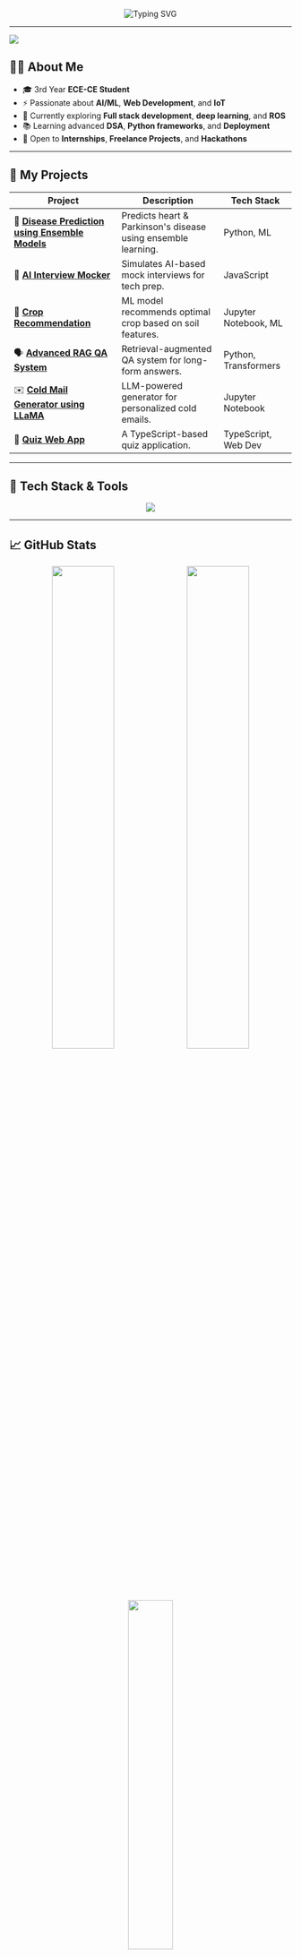<!-- Typing SVG -->
<p align="center">
  <img src="https://readme-typing-svg.demolab.com?font=Fira+Code&size=25&pause=1000&color=00F7FF&center=true&vCenter=true&width=800&lines=Hi+I'm+Balaji+%F0%9F%91%8B;ECE+Student+%7C+Tech+Explorer;ML+%7C+Web+Dev+%7C+IoT+%7C+AI;Turning+Ideas+into+Code+%F0%9F%92%BB" alt="Typing SVG" />
</p>

---

<img src="https://capsule-render.vercel.app/api?type=waving&color=0:00fff0,100:0077b6&height=140&section=header&text=Welcome%20to%20My%20GitHub!&fontSize=30&fontColor=ffffff" />

## 👨‍💻 About Me

- 🎓 3rd Year **ECE-CE Student**
- ⚡ Passionate about **AI/ML**, **Web Development**, and **IoT**
- 🔭 Currently exploring **Full stack development**, **deep learning**, and **ROS**
- 📚 Learning advanced **DSA**, **Python frameworks**, and **Deployment**
- 🤝 Open to **Internships**, **Freelance Projects**, and **Hackathons**

---

## 🚀 My Projects

| Project | Description | Tech Stack |
|--------|-------------|------------|
| 🔬 [**Disease Prediction using Ensemble Models**](https://github.com/balaji-29-s/disease-prediction-using-ensemble-models-heart-and-parkinsons-) | Predicts heart & Parkinson's disease using ensemble learning. | Python, ML |
| 🧠 [**AI Interview Mocker**](https://github.com/balaji-29-s/Ai-interview-mocker) | Simulates AI-based mock interviews for tech prep. | JavaScript |
| 🌱 [**Crop Recommendation**](https://github.com/balaji-29-s/crop-recommendation-using-machine-learning-models) | ML model recommends optimal crop based on soil features. | Jupyter Notebook, ML |
| 🗣️ [**Advanced RAG QA System**](https://github.com/balaji-29-s/Advance-RAG-Question-and-answering-System) | Retrieval-augmented QA system for long-form answers. | Python, Transformers |
| ✉️ [**Cold Mail Generator using LLaMA**](https://github.com/balaji-29-s/cold-mail-generator-using-llama) | LLM-powered generator for personalized cold emails. | Jupyter Notebook |
| 🧩 [**Quiz Web App**](https://github.com/balaji-29-s/project-quiz) | A TypeScript-based quiz application. | TypeScript, Web Dev |

---

## 🧰 Tech Stack & Tools

<p align="center">
  <img src="https://skillicons.dev/icons?i=python,javascript,typescript,cpp,java,html,css,jupyter,react,nodejs,mysql,git,github,vscode,figma,linux" />
</p>

---

## 📈 GitHub Stats

<p align="center">
  <img src="https://github-readme-stats.vercel.app/api?username=balaji-29-s&show_icons=true&theme=tokyonight" width="47%"/>
  <img src="https://github-readme-streak-stats.herokuapp.com/?user=balaji-29-s&theme=tokyonight" width="47%" />
</p>

<p align="center">
  <img src="https://github-readme-stats.vercel.app/api/top-langs/?username=balaji-29-s&layout=compact&theme=tokyonight" width="40%" />
</p>

---

## 📫 Let's Connect

<p align="center">
  <a href="mailto:kingbalaji4254@gmail.com">
    <img src="https://img.shields.io/badge/Gmail-D14836?style=for-the-badge&logo=gmail&logoColor=white"/>
  </a>
  <a href="https://www.linkedin.com/in/balaji-s-39770232a/">
    <img src="https://img.shields.io/badge/LinkedIn-0A66C2?style=for-the-badge&logo=linkedin&logoColor=white"/>
  </a>
  <a href="https://balaji-29-s.github.io/my-resume">
    <img src="https://img.shields.io/badge/Portfolio-1E1E1E?style=for-the-badge&logo=firefox&logoColor=white"/>
  </a>
</p>

---

> _"Learning never exhausts the mind — only strengthens it."_  

<img src="https://capsule-render.vercel.app/api?type=waving&color=0:00fff0,100:0077b6&height=140&section=footer" />
